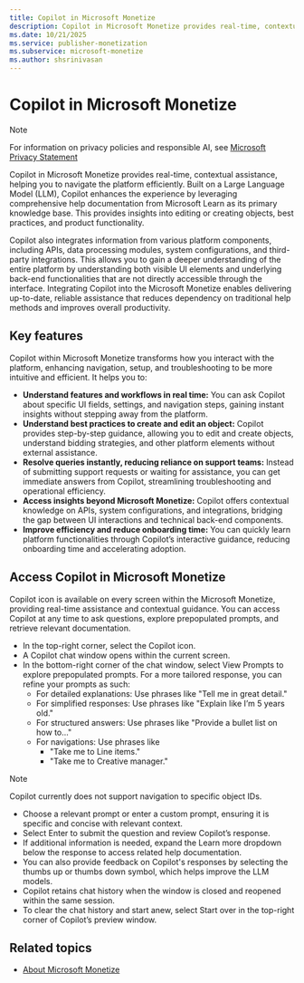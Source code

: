 ```yaml
---
title: Copilot in Microsoft Monetize 
description: Copilot in Microsoft Monetize provides real-time, contextual assistance, helping you to navigate the platform efficiently.
ms.date: 10/21/2025
ms.service: publisher-monetization
ms.subservice: microsoft-monetize
ms.author: shsrinivasan
---
```


# Copilot in Microsoft Monetize 

> [!NOTE]
> For information on privacy policies and responsible AI, see [Microsoft Privacy Statement](https://www.microsoft.com/en-gb/privacy/privacystatement)

Copilot in Microsoft Monetize provides real-time, contextual assistance, helping you to navigate the platform efficiently. Built on a Large Language Model (LLM), Copilot enhances the experience by leveraging comprehensive help documentation from Microsoft Learn as its primary knowledge base. This provides insights into editing or creating objects, best practices, and product functionality. 

Copilot also integrates information from various platform components, including APIs, data processing modules, system configurations, and third-party integrations. This allows you to gain a deeper understanding of the entire platform by understanding both visible UI elements and underlying back-end functionalities that are not directly accessible through the interface.  Integrating Copilot into the Microsoft Monetize enables delivering up-to-date, reliable assistance that reduces dependency on traditional help methods and improves overall productivity.  

## Key features 

Copilot within Microsoft Monetize transforms how you interact with the platform, enhancing navigation, setup, and troubleshooting to be more intuitive and efficient. It helps you to: 

- **Understand features and workflows in real time:** You can ask Copilot about specific UI fields, settings, and navigation steps, gaining instant insights without stepping away from the platform. 
- **Understand best practices to create and edit an object:** Copilot provides step-by-step guidance, allowing you to edit and create objects, understand bidding strategies, and other platform elements without external assistance. 
- **Resolve queries instantly, reducing reliance on support teams:** Instead of submitting support requests or waiting for assistance, you can get immediate answers from Copilot, streamlining troubleshooting and operational efficiency. 
- **Access insights beyond Microsoft Monetize:** Copilot offers contextual knowledge on APIs, system configurations, and integrations, bridging the gap between UI interactions and technical back-end components. 
- **Improve efficiency and reduce onboarding time:** You can quickly learn platform functionalities through Copilot’s interactive guidance, reducing onboarding time and accelerating adoption. 

## Access Copilot in Microsoft Monetize 

Copilot icon is available on every screen within the Microsoft Monetize, providing real-time assistance and contextual guidance. You can access Copilot at any time to ask questions, explore prepopulated prompts, and retrieve relevant documentation. 

- In the top-right corner, select the Copilot icon.
- A Copilot chat window opens within the current screen. 
- In the bottom-right corner of the chat window, select View Prompts to explore prepopulated prompts. For a more tailored response, you can refine your prompts as such: 
    - For detailed explanations: Use phrases like "Tell me in great detail." 
    - For simplified responses: Use phrases like "Explain like I’m 5 years old." 
    - For structured answers: Use phrases like "Provide a bullet list on how to…" 
    - For navigations: Use phrases like  
        - "Take me to Line items."  
        - "Take me to Creative manager."
> [!NOTE]
> Copilot currently does not support navigation to specific object IDs.
- Choose a relevant prompt or enter a custom prompt, ensuring it is specific and concise with relevant context. 
- Select Enter to submit the question and review Copilot’s response. 
- If additional information is needed, expand the Learn more dropdown below the response to access related help documentation. 
- You can also provide feedback on Copilot's responses by selecting the thumbs up or thumbs down symbol, which helps improve the LLM models. 
- Copilot retains chat history when the window is closed and reopened within the same session. 
- To clear the chat history and start anew, select Start over in the top-right corner of Copilot’s preview window. 



## Related topics

- [About Microsoft Monetize](about-monetize.md)
